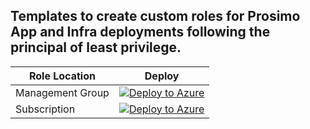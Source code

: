 ## Templates to create custom roles for Prosimo App and Infra deployments following the principal of least privilege.

| Role Location | Deploy |
 --- | ---
Management Group | [![Deploy to Azure](https://aka.ms/deploytoazurebutton)](https://portal.azure.com/#blade/Microsoft_Azure_CreateUIDef/CustomDeploymentBlade/uri/https%3A%2F%2Fraw.githubusercontent.com%2Fedm-ms%2Fpoc%2Fmain%2Fprosimo%2FTemplates%2Fmgt-deploy.json/uiFormDefinitionUri/https%3A%2F%2Fraw.githubusercontent.com%2Fedm-ms%2Fpoc%2Fuitest%2Fprosimo%2FTemplates%2Fmgt-portalui.json)
Subscription | [![Deploy to Azure](https://aka.ms/deploytoazurebutton)](https://portal.azure.com/#blade/Microsoft_Azure_CreateUIDef/CustomDeploymentBlade/uri/https%3A%2F%2Fraw.githubusercontent.com%2Fedm-ms%2Fpoc%2Fmain%2Fprosimo%2FTemplates%2Fsub-deploy.json/uiFormDefinitionUri/https%3A%2F%2Fraw.githubusercontent.com%2Fedm-ms%2Fpoc%2Fuitest%2Fprosimo%2FTemplates%2Fsub-portalui.json)